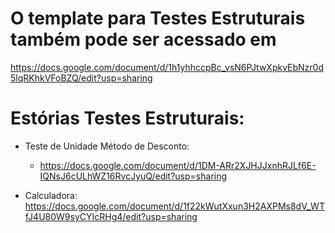 # O template para Testes Estruturais também pode ser acessado em 

https://docs.google.com/document/d/1h1yhhccpBc_vsN6PJtwXpkvEbNzr0d5lqRKhkVFoBZQ/edit?usp=sharing

# Estórias Testes Estruturais:

- Teste de Unidade Método de Desconto:
  -  https://docs.google.com/document/d/1DM-ARr2XJHJJxnhRJLf6E-IQNsJ6cULhWZ16RvcJyuQ/edit?usp=sharing

- Calculadora:
https://docs.google.com/document/d/1f22kWutXxun3H2AXPMs8dV_WTfJ4U80W9syCYIcRHg4/edit?usp=sharing
